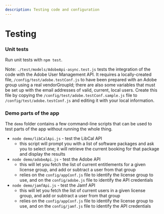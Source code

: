 ```yaml
---
description: Testing code and configuration
---
```


# Testing

### Unit tests

Run unit tests with `npm test`.

Note: `./test/models/AdobeApi-async.test.js` tests the integration of the code with the Adobe User Management API. It requires a locally-created file, `/config/test/adobe.testConf.js` to have been prepared with an Adobe group using a real vendorGroupId; there are also some variables that must be set up with the email addresses of valid, current, local users. Create this file by copying the `/config/test/adobe.testConf.sample.js` file to `/config/test/adobe.testConf.js` and editing it with your local information.

### Demo parts of the app

The `demo` folder contains a few command-line scripts that can be used to test parts of the app without running the whole thing.

* `node demo/libCalApi.js` - test the LibCal API
  * this script will prompt you with a list of software packages and ask you to select one; it will retrieve the current booking for that package and display the results
* `node demo/adobeApi.js` - test the Adobe API
  * this will let you fetch the list of current entitlements for a given license group, and add or subtract a user from that group
  * relies on the `config/appConf.js` file to identify the license group to use, and on the `config/adobe.js` file to identify the API credentials
* `node demo/jamfApi.js` - test the Jamf API
  * this will let you fetch the list of current users in a given license group, and add or subtract a user from that group
  * relies on the `config/appConf.js` file to identify the license group to use, and on the `config/jamf.js` file to identify the API credentials

